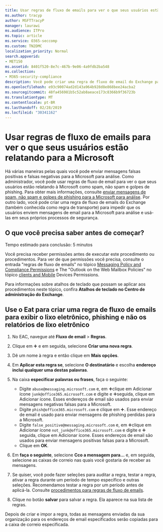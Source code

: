```yaml
---
title: Usar regras de fluxo de emails para ver o que seus usuários estão relatando para a Microsoft
ms.author: tracyp
author: MSFTTracyP
manager: laurawi
ms.audience: ITPro
ms.topic: article
ms.service: O365-seccomp
ms.custom: TN2DMC
localization_priority: Normal
search.appverid:
- MET150
ms.assetid: 8401f520-8e7c-467b-9e06-4a9fdb2ba548
ms.collection:
- M365-security-compliance
description: Você pode criar uma regra de fluxo de email do Exchange para impedir que os usuários enviem mensagens de email para a Microsoft para análise e usá-las em seus próprios processos de segurança
ms.openlocfilehash: e93c90074ad2d143a964b928d8e868bee24acba2
ms.sourcegitcommit: 48fa456981b5c52ab8aeace173c8366b9f36723b
ms.translationtype: MT
ms.contentlocale: pt-BR
ms.lasthandoff: 02/28/2019
ms.locfileid: "30341162"
---
```

# <a name="use-mail-flow-rules-to-see-what-your-users-are-reporting-to-microsoft"></a>Usar regras de fluxo de emails para ver o que seus usuários estão relatando para a Microsoft

Há várias maneiras pelas quais você pode enviar mensagens falsas positivas e falsas negativas para a Microsoft para análise. Como administrador, você pode usar regras de fluxo de email para ver o que seus usuários estão relatando à Microsoft como spam, não spam e golpes de phishing. Para obter mais informações, consulte [enviar mensagens de spam, não spam e golpes de phishing para a Microsoft para análise](submit-spam-non-spam-and-phishing-scam-messages-to-microsoft-for-analysis.md). Por outro lado, você pode criar uma regra de fluxo de emails do Exchange (também conhecida como regra de transporte) para impedir que os usuários enviem mensagens de email para a Microsoft para análise e usá-las em seus próprios processos de segurança.
  
## <a name="what-do-you-need-to-know-before-you-begin"></a>O que você precisa saber antes de começar?

Tempo estimado para conclusão: 5 minutos
  
Você precisa receber permissões antes de executar este procedimento ou procedimentos. Para ver de que permissões você precisa, consulte o entrada "regras de fluxo de emails" no tópico [Messaging Policy and Compliance Permissions](http://technet.microsoft.com/library/ec4d3b9f-b85a-4cb9-95f5-6fc149c3899b.aspx) e The "Outlook on the Web Mailbox Policies" no tópico [clients and Mobile](http://technet.microsoft.com/library/57eca42a-5a7f-4c65-89f0-7a84f2dbea19.aspx) Devices Permissions. 
  
Para informações sobre atalhos de teclado que possam se aplicar aos procedimentos neste tópico, confira **Atalhos de teclado no Centro de administração do Exchange**.
  
## <a name="use-the-eac-to-create-a-mail-flow-rule-to-view-users-manual-junk-phishing-and-not-junk-reports"></a>Use o Eat para criar uma regra de fluxo de emails para exibir o lixo eletrônico, phishing e não os relatórios de lixo eletrônico

1. No EAC, navegue até **Fluxo de email** \> **Regras**.
    
2. Clique em ![Ícone Adicionar](media/ITPro-EAC-AddIcon.gif) e em seguida, selecione **Criar uma nova regra**.
    
3. Dê um nome à regra e então clique em **Mais opções**.
    
4. Em **Aplicar esta regra se**, selecione **O destinatário** e escolha **endereço inclui qualquer uma destas palavras**.
    
5. Na caixa **especificar palavras ou frases**, faça o seguinte: 
    - Digite `abuse@messaging.microsoft.com` e, em ![seguida,](media/ITPro-EAC-AddIcon.gif)clique em Adicionar ícone `junk@office365.microsoft.com` e digite e ![, em](media/ITPro-EAC-AddIcon.gif)seguida, clique em Adicionar ícone. Esses endereços de email são usados para enviar mensagens negativas falsas para a Microsoft.
    - Digite `phish@office365.microsoft.com` e clique em ![adicionar ícone](media/ITPro-EAC-AddIcon.gif). Esse endereço de email é usado para enviar mensagens de phishing perdidas para a Microsoft.
    - Digite `false_positive@messaging.microsoft.com` e, em ![seguida,](media/ITPro-EAC-AddIcon.gif)clique em Adicionar ícone `not_junk@office365.microsoft.com` e digite e ![, em](media/ITPro-EAC-AddIcon.gif)seguida, clique em Adicionar ícone. Esses endereços de email são usados para enviar mensagens positivas falsas para a Microsoft.
    - Clique em **OK**.
    
6. Em **faça o seguinte**, selecione **Cco a mensagem para...** e, em seguida, selecione as caixas de correio nas quais você gostaria de receber as mensagens. 
    
7. Se quiser, você pode fazer seleções para auditar a regra, testar a regra, ativar a regra durante um período de tempo específico e outras seleções. Recomendamos testar a regra por um período antes de aplicá-la. Consulte [procedimentos para regras de fluxo de emails](https://docs.microsoft.com/Exchange/policy-and-compliance/mail-flow-rules/mail-flow-rule-procedures). 
    
8. Clique no botão **salvar** para salvar a regra. Ela aparece na sua lista de regras. 
    
Depois de criar e impor a regra, todas as mensagens enviadas da sua organização para os endereços de email especificados serão copiadas para a caixa de correio especificada.
  

